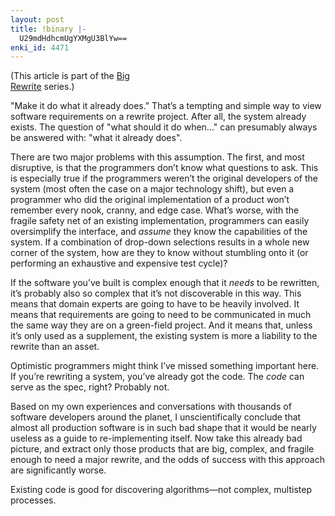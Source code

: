 ```yaml
---
layout: post
title: !binary |-
  U29mdHdhcmUgYXMgU3BlYw==
enki_id: 4471
---
```


(This article is part of the <a
href="http://chadfowler.com/2006/12/27/the-big-rewrite">Big  
Rewrite</a> series.)

<p>
"Make it do what it already does." That’s a tempting and  
simple way to view software requirements on a rewrite project. After
all,  
the system already exists. The question of "what should it do  
when…" can presumably always be answered with: "what it  
already does&quot;.

</p>
<p>
There are two major problems with this assumption. The first, and most  
disruptive, is that the programmers don’t know what questions to ask.  
This is especially true if the programmers weren’t the original  
developers of the system (most often the case on a major technology
shift),  
but even a programmer who did the original implementation of a product  
won’t remember every nook, cranny, and edge case. What’s worse,  
with the fragile safety net of an existing implementation, programmers
can  
easily oversimplify the interface, and <em>assume</em> they know the  
capabilities of the system. If a combination of drop-down selections  
results in a whole new corner of the system, how are they to know
without  
stumbling onto it (or performing an exhaustive and expensive test
cycle)?

</p>
<p>
If the software you’ve built is complex enough that it <em>needs</em>  
to be rewritten, it’s probably also so complex that it’s not  
discoverable in this way. This means that domain experts are going to
have  
to be heavily involved. It means that requirements are going to need to
be  
communicated in much the same way they are on a green-field project. And
it  
means that, unless it’s only used as a supplement, the existing  
system is more a liability to the rewrite than an asset.

</p>
<p>
Optimistic programmers might think I’ve missed something important  
here. If you’re rewriting a system, you’ve already got the  
code. The <em>code</em> can serve as the spec, right? Probably not.

</p>
<p>
Based on my own experiences and conversations with thousands of
software  
developers around the planet, I unscientifically conclude that almost
all  
production software is in such bad shape that it would be nearly useless
as  
a guide to re-implementing itself. Now take this already bad picture,
and  
extract only those products that are big, complex, and fragile enough
to  
need a major rewrite, and the odds of success with this approach are  
significantly worse.

</p>
<p>
Existing code is good for discovering algorithms—not complex,  
multistep processes.

</p>

